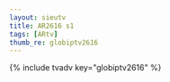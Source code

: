 ```yaml
--- 
layout: sieutv
title: AR2616 s1
tags: [ARtv]
thumb_re: globiptv2616
---
```

{% include tvadv key="globiptv2616" %} 
